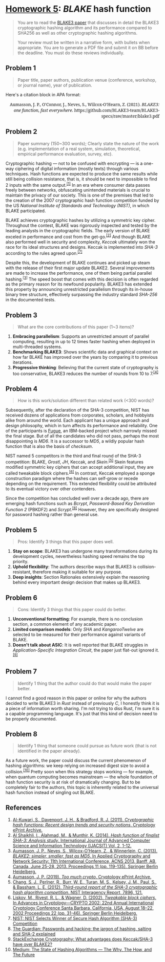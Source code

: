# [Homework 5](https://github.com/hendraanggrian/IIT-CS554/blob/assets/assignments/hw5.pdf): *BLAKE* hash function

> You are to read the [BLAKE3 paper](https://github.com/BLAKE3-team/BLAKE3-specs/blob/master/blake3.pdf)
  that discusses in detail the BLAKE3 cryptographic hashing algorithm and its
  performance compared to SHA256 as well as other cryptographic hashing
  algorithms.
>
> Your review must be written in a narrative form, with bullets when
  appropriate. You are to generate a PDF file and submit it on BB before the
  deadline. You must do these reviews individually.

## Problem 1

> Paper title, paper authors, publication venue (conference, workshop, or
  journal name), year of publication.

Here's a citation block in APA format:

<div style="font-family: 'Noto Serif'; text-align: right;">
Aumasson, J. P., O'Connor, J., Neves, S., Wilcox-O'Hearn, Z. (2021). <i>BLAKE3: one function, fast everywhere</i>. https://github.com/BLAKE3-team/BLAKE3-specs/raw/master/blake3.pdf
</div>

## Problem 2

> Paper summary (150~300 words); Clearly state the nature of the work (e.g.
  implementation of a real system, simulation, theoretical, empirical
  performance evaluation, survey, etc).

Cryptographic hashing &mdash; not to be confused with encrypting &mdash; is a
one-way ciphering of digital information (mostly texts) through various
techniques. Hash functions are expected to produce the same results while still
being collision resistance, that is, it should be next to impossible to find 2
inputs with the same output.<sup>[\[1\]]</sup> In an era where consumer data
passes freely between networks, obfuscating unintended materials is crucial to
maintain the privacy of our society. This is one of the premises that led to the
creation of the 2007 cryptographic hash function competition funded by the US
*National Institute of Standards and Technology (NIST)*, in which BLAKE
participated.

BLAKE achieves cryptographic hashes by utilizing a symmetric key cipher.
Throughout the contest, BLAKE was rigorously inspected and tested by the leading
analysts in the cryptographic fields. The early version of BLAKE exceled in
performance and cost from the get-go.<sup>[\[2\]]</sup> And though BLAKE also
performed well in security and complexity, *Keccak* ultimately won the race for
its ideal structures and designs. Keccak is implemented into *SHA-3* according
to the rules agreed upon.<sup>[\[7\]]</sup>

Despite this, the development of BLAKE continues and picked up steam with the
release of their first major update BLAKE2. Several improvements are made to
increase the performance, one of them being partial parallel hashing.<sup>[\[3\]]</sup>
The speed boost that comes with this decision is often regarded as the primary
reason for its newfound popularity. BLAKE3 has extended this property by
announcing unrestricted parallelism through its in-house binary tree structure,
effectively surpassing the industry standard *SHA-256* in the documented tests.

## Problem 3

> What are the core contributions of this paper (1~3 items)?

1. **Embracing parallelism**: Supports an unrestricted amount of parallel
  computing, resulting in up to 12 times faster hashing when deployed in
  multi-threaded systems.
2. **Benchmarking BLAKE3**: Shows scientific data and graphical context on how
  far BLAKE has improved over the years by comparing it to previous iterations.
3. **Progressive thinking**: Believing that the current state of cryptography is
  too conservative, BLAKE3 reduces the number of rounds from 10 to 7.<sup>[\[4\]]</sup>

## Problem 4

> How is this work/solution different than related work (<300 words)?

Subsequently, after the declaration of the SHA-3 competition, NIST has received
dozens of applications from corporates, scholars, and hobbyists alike from
around the world. Each applicant has a unique approach and design philosophy,
which in turn affects its performance and reliability. One of the participants
is [Fugue](https://researcher.watson.ibm.com/researcher/view_group.php?id=3302),
an IBM-backed project which narrowly missed the final stage. But of all the
candidates who did not pass, perhaps the most disappointing is *MD6*. It is a
successor to *MD5*, a wildly popular hash function that is also the basis of
*checksum*.

NIST named 5 competitors in the third and final round of the SHA-3 competition:
BLAKE, *Grostl*, *JH*, Keccak, and *Skein*.<sup>[\[5\]]</sup> Skein features
modified symmetric key ciphers that can accept additional input, they are called
tweakable block ciphers.<sup>[\[6\]]</sup> In contrast, Keccak employed a sponge
construction paradigm where the hashes can self-grow or recede depending on the
requirement. This extended flexibility could be attributed to its eventual
victory over other contenders.

Since the competition has concluded well over a decade ago, there are emerging
hash functions such as *Bcrypt*, *Password-Based Key Derivation Function 2*
(PBKDF2) and *Scrypt*.<sup>[\[8\]]</sup> However, they are specifically designed
for password hashing rather than general use.

## Problem 5

> Pros: Identify 3 things that this paper does well.

1. **Stay on scope**: BLAKE3 has undergone many transformations during its
  development cycles, nevertheless hashing speed remains the top priority.
2. **Uphold flexibility**: The authors describe ways that BLAKE3 is
  collision-resistant, therefore making it suitable for any purpose.
3. **Deep insights**: Section Rationales extensively explain the reasoning
  behind every important design decision that makes up BLAKE3.

## Problem 6

> Cons: Identify 3 things that this paper could do better.

1. **Unconventional formatting**: For example, there is no conclusion section, a
  common element of any academic paper.
2. **Limited comparison models**: Only *SHA* and *KangarooTwelve* are selected
  to be measured for their performance against variants of BLAKE.
3. **Doesn't talk about ASIC**: It is well reported that BLAKE struggles in
  *Application-Specific Integration Circuit*, the paper just flat-out ignored
  it.<sup>[\[9\]]</sup>

## Problem 7

> Identify 1 thing that the author could do that would make the paper better.

I cannot find a good reason in this paper or online for why the authors decided
to write BLAKE3 in *Rust* instead of previously *C*, I honestly think it is a
piece of information worth sharing. I'm not trying to diss Rust, I'm sure it is
a capable programming language. It's just that this kind of decision need to be
properly documented.

## Problem 8

> Identify 1 thing that someone could pursue as future work (that is not
  identified in the paper already).

As a future work, the paper could discuss the current phenomenon of hashing
algorithms: we keep relying on increased digest size to avoid a collision.<sup>[\[10\]]</sup>
Pretty soon when this strategy stops working &mdash; for example, when quantum
computing becomes mainstream &mdash; the whole foundation of hash function
security is at risk of dramatically changing. But to be completely fair to the
authors, this topic is inherently related to the universal hash function instead
of singling out BLAKE.

## References

1. [Al-Kuwari, S., Davenport, J. H., & Bradford, R. J. (2011). *Cryptographic hash functions: Recent design trends and security notions*. Cryptology ePrint Archive.](https://eprint.iacr.org/2011/565.pdf)
2. [Al Shaikhli, I., Alahmad, M., & Munthir, K. (2014). *Hash function of finalist SHA-3: Analysis study*. International Journal of Advanced Computer Science and Information Technology (IJACSIT) Vol, 2, 1-12.](https://papers.ssrn.com/sol3/papers.cfm?abstract_id=2376182)
3. [Aumasson, J. P., Neves, S., Wilcox-O’Hearn, Z., & Winnerlein, C. (2013). *BLAKE2: simpler, smaller, fast as MD5*. In Applied Cryptography and Network Security: 11th International Conference, ACNS 2013, Banff, AB, Canada, June 25-28, 2013. Proceedings 11 (pp. 119-135). Springer Berlin Heidelberg.](https://eprint.iacr.org/2013/322.pdf)
4. [Aumasson, J. P. (2019). *Too much crypto*. Cryptology ePrint Archive.](https://eprint.iacr.org/2019/1492.pdf)
5. [Chang, S. J., Perlner, R., Burr, W. E., Turan, M. S., Kelsey, J. M., Paul, S., & Bassham, L. E. (2012). *Third-round report of the SHA-3 cryptographic hash algorithm competition*. NIST Interagency Report, 7896, 121.](https://nvlpubs.nist.gov/nistpubs/ir/2012/NIST.IR.7896.pdf)
6. [Liskov, M., Rivest, R. L., & Wagner, D. (2002). *Tweakable block ciphers*. In Advances in Cryptology—CRYPTO 2002: 22nd Annual International Cryptology Conference Santa Barbara, California, USA, August 18–22, 2002 Proceedings 22 (pp. 31-46). Springer Berlin Heidelberg.](https://home.cs.colorado.edu/~jrblack/class/csci7000/f03/papers/tweak-crypto02.pdf)
7. [NIST: NIST Selects Winner of Secure Hash Algorithm (SHA-3) Competition](https://www.nist.gov/news-events/news/2012/10/nist-selects-winner-secure-hash-algorithm-sha-3-competition/)
8. [The Guardian: Passwords and hacking: the jargon of hashing, salting and SHA-2 explained](https://www.theguardian.com/technology/2016/dec/15/passwords-hacking-hashing-salting-sha-2/)
9. [StackExchange Cryptography: What advantages does Keccak/SHA-3 have over BLAKE2?](https://crypto.stackexchange.com/questions/31674/what-advantages-does-keccak-sha-3-have-over-blake2/)
10. [Medium: The State of Hashing Algorithms — The Why, The How, and The Future](https://medium.com/@rauljordan/the-state-of-hashing-algorithms-the-why-the-how-and-the-future-b21d5c0440de/)

[\[1\]]: https://eprint.iacr.org/2011/565.pdf
[\[2\]]: https://papers.ssrn.com/sol3/papers.cfm?abstract_id=2376182
[\[3\]]: https://eprint.iacr.org/2013/322.pdf
[\[4\]]: https://eprint.iacr.org/2019/1492.pdf
[\[5\]]: https://nvlpubs.nist.gov/nistpubs/ir/2012/NIST.IR.7896.pdf
[\[6\]]: https://home.cs.colorado.edu/~jrblack/class/csci7000/f03/papers/tweak-crypto02.pdf
[\[7\]]: https://www.nist.gov/news-events/news/2012/10/nist-selects-winner-secure-hash-algorithm-sha-3-competition/
[\[8\]]: https://www.theguardian.com/technology/2016/dec/15/passwords-hacking-hashing-salting-sha-2/
[\[9\]]: https://crypto.stackexchange.com/questions/31674/what-advantages-does-keccak-sha-3-have-over-blake2/
[\[10\]]: https://medium.com/@rauljordan/the-state-of-hashing-algorithms-the-why-the-how-and-the-future-b21d5c0440de/

